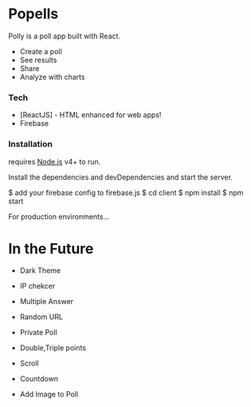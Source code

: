 # Popells

Polly is a poll app built with React.

- Create a poll
- See results
- Share
- Analyze with charts

### Tech

- [ReactJS] - HTML enhanced for web apps!
- Firebase

### Installation

requires [Node.js](https://nodejs.org/) v4+ to run.

Install the dependencies and devDependencies and start the server.

$ add your firebase config to firebase.js
$ cd client
$ npm install
$ npm start

For production environments...

# In the Future

- Dark Theme
- IP chekcer
- Multiple Answer
- Random URL
- Private Poll
- Double,Triple points

- Scroll

- Countdown
- Add Image to Poll
